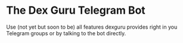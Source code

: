 # The Dex Guru Telegram Bot

Use (not yet but soon to be) all features dexguru provides right in you Telegram groups or by talking to the bot directly.
